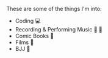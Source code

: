 These are some of the things I'm into:

+ Coding :computer:
+ Recording & Performing Music :guitar: :microphone:
+ Comic Books :open_book:
+ Films :movie_camera:
+ BJJ :martial_arts_uniform:
